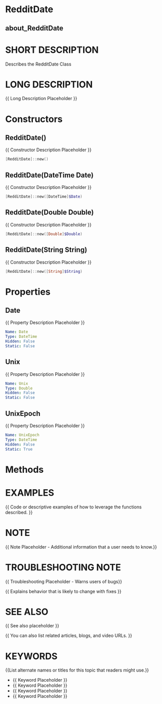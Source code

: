 # RedditDate
## about_RedditDate

# SHORT DESCRIPTION
Describes the RedditDate Class

# LONG DESCRIPTION
{{ Long Description Placeholder }}


# Constructors
## RedditDate()
{{ Constructor Description Placeholder }}

```powershell
[RedditDate]::new()
```

## RedditDate(DateTime Date)
{{ Constructor Description Placeholder }}

```powershell
[RedditDate]::new([DateTime]$Date)
```

## RedditDate(Double Double)
{{ Constructor Description Placeholder }}

```powershell
[RedditDate]::new([Double]$Double)
```

## RedditDate(String String)
{{ Constructor Description Placeholder }}

```powershell
[RedditDate]::new([String]$String)
```


# Properties
## Date
{{ Property Description Placeholder }}

```yaml
Name: Date
Type: DateTime
Hidden: False
Static: False
```

## Unix
{{ Property Description Placeholder }}

```yaml
Name: Unix
Type: Double
Hidden: False
Static: False
```

## UnixEpoch
{{ Property Description Placeholder }}

```yaml
Name: UnixEpoch
Type: DateTime
Hidden: False
Static: True
```


# Methods

# EXAMPLES
{{ Code or descriptive examples of how to leverage the functions described. }}

# NOTE
{{ Note Placeholder - Additional information that a user needs to know.}}

# TROUBLESHOOTING NOTE
{{ Troubleshooting Placeholder - Warns users of bugs}}

{{ Explains behavior that is likely to change with fixes }}

# SEE ALSO
{{ See also placeholder }}

{{ You can also list related articles, blogs, and video URLs. }}

# KEYWORDS
{{List alternate names or titles for this topic that readers might use.}}

- {{ Keyword Placeholder }}
- {{ Keyword Placeholder }}
- {{ Keyword Placeholder }}
- {{ Keyword Placeholder }}    


